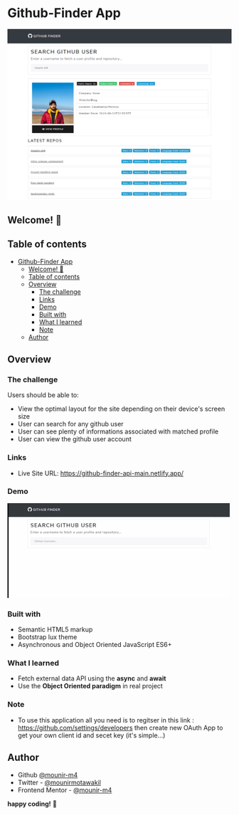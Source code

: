 
# Github-Finder App

![Design preview for github finder application](./media/GitHub%20Finder%20app.png)
## Welcome! 👋
## Table of contents

- [Github-Finder App](#github-finder-app)
  - [Welcome! 👋](#welcome-)
  - [Table of contents](#table-of-contents)
  - [Overview](#overview)
    - [The challenge](#the-challenge)
    - [Links](#links)
    - [Demo](#demo)
    - [Built with](#built-with)
    - [What I learned](#what-i-learned)
    - [Note](#note)
  - [Author](#author)

## Overview

### The challenge

Users should be able to:

- View the optimal layout for the site depending on their device's screen size
- User can search for any github user 
- User can see plenty of informations associated  with matched profile
- User can view the github user account 
  
### Links
- Live Site URL: https://github-finder-api-main.netlify.app/

### Demo

![](./media/github-finder.gif)

### Built with

- Semantic HTML5 markup
- Bootstrap lux theme
- Asynchronous and Object Oriented JavaScript ES6+
  
### What I learned

- Fetch external data API using the **async** and **await**
- Use the **Object Oriented paradigm** in real project

### Note
- To use this application all you need is to regitser in this link : https://github.com/settings/developers then create new OAuth App to get your own client id and secet key (it's simple...)
## Author

- Github [@mounir-m4](https://github.com/mounir-m4)
- Twitter - [@mounirmotawakil](https://twitter.com/mounirmotawakil)
- Frontend Mentor - [@mounir-m4](https://www.frontendmentor.io/profile/mounir-m4)

**happy coding!** 🚀
